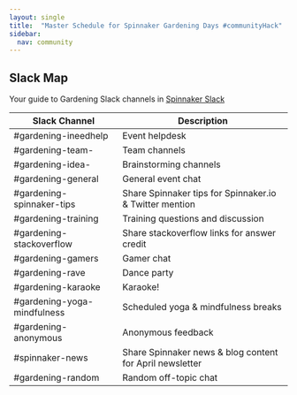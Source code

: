```yaml
---
layout: single
title:  "Master Schedule for Spinnaker Gardening Days #communityHack"
sidebar:
  nav: community
---
```

## Slack Map
Your guide to Gardening Slack channels in [Spinnaker Slack](https://join.spinnaker.io)

|Slack Channel|Description|
|-----|-----------------------|
|#gardening-ineedhelp|Event helpdesk|
|#gardening-team-<projectString>|Team channels|
|#gardening-idea-<projectString>|Brainstorming channels|
|#gardening-general|General event chat|
|#gardening-spinnaker-tips|Share Spinnaker tips for Spinnaker.io & Twitter mention |
|#gardening-training|Training questions and discussion|
|#gardening-stackoverflow|Share stackoverflow links for answer credit|
|#gardening-gamers|Gamer chat|
|#gardening-rave|Dance party|
|#gardening-karaoke|Karaoke!|
|#gardening-yoga-mindfulness|Scheduled yoga & mindfulness breaks|
|#gardening-anonymous|Anonymous feedback|
|#spinnaker-news|Share Spinnaker news & blog content for April newsletter|
|#gardening-random|Random off-topic chat|
